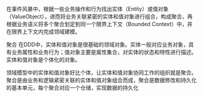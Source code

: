 在事件风暴中，根据一些业务操作和行为找出实体（Entity）或值对象（ValueObject），进而将业务关联紧密的实体和值对象进行组合，构成聚合，再根据业务语义将多个聚合划定到同一个限界上下文（Bounded Context）中，并在限界上下文内完成领域建模。


聚合
在DDD中，实体和值对象是很基础的领域对象。实体一般对应业务对象，具有业务属性和业务行为；值对象主要是属性集合，对实体的状态和特性进行描述。实体和值对象是个体化的对象。

领域模型中的实体和值对象好比个体，让实体和值对象协同工作的组织就是聚合。
聚合是由业务和逻辑紧密关联的实体和值对象组合而成，聚合是数据修改和持久化的基本单元，每个聚合对应一个仓储，实现数据的持久化
